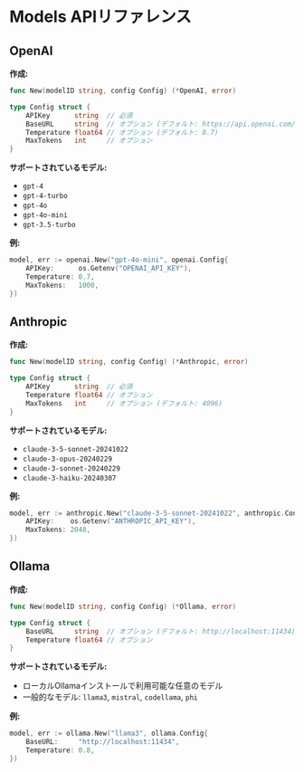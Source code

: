 # Models APIリファレンス

## OpenAI

**作成:**
```go
func New(modelID string, config Config) (*OpenAI, error)

type Config struct {
    APIKey      string  // 必須
    BaseURL     string  // オプション (デフォルト: https://api.openai.com/v1)
    Temperature float64 // オプション (デフォルト: 0.7)
    MaxTokens   int     // オプション
}
```

**サポートされているモデル:**
- `gpt-4`
- `gpt-4-turbo`
- `gpt-4o`
- `gpt-4o-mini`
- `gpt-3.5-turbo`

**例:**
```go
model, err := openai.New("gpt-4o-mini", openai.Config{
    APIKey:      os.Getenv("OPENAI_API_KEY"),
    Temperature: 0.7,
    MaxTokens:   1000,
})
```

## Anthropic

**作成:**
```go
func New(modelID string, config Config) (*Anthropic, error)

type Config struct {
    APIKey      string  // 必須
    Temperature float64 // オプション
    MaxTokens   int     // オプション (デフォルト: 4096)
}
```

**サポートされているモデル:**
- `claude-3-5-sonnet-20241022`
- `claude-3-opus-20240229`
- `claude-3-sonnet-20240229`
- `claude-3-haiku-20240307`

**例:**
```go
model, err := anthropic.New("claude-3-5-sonnet-20241022", anthropic.Config{
    APIKey:    os.Getenv("ANTHROPIC_API_KEY"),
    MaxTokens: 2048,
})
```

## Ollama

**作成:**
```go
func New(modelID string, config Config) (*Ollama, error)

type Config struct {
    BaseURL     string  // オプション (デフォルト: http://localhost:11434)
    Temperature float64 // オプション
}
```

**サポートされているモデル:**
- ローカルOllamaインストールで利用可能な任意のモデル
- 一般的なモデル: `llama3`, `mistral`, `codellama`, `phi`

**例:**
```go
model, err := ollama.New("llama3", ollama.Config{
    BaseURL:     "http://localhost:11434",
    Temperature: 0.8,
})
```

